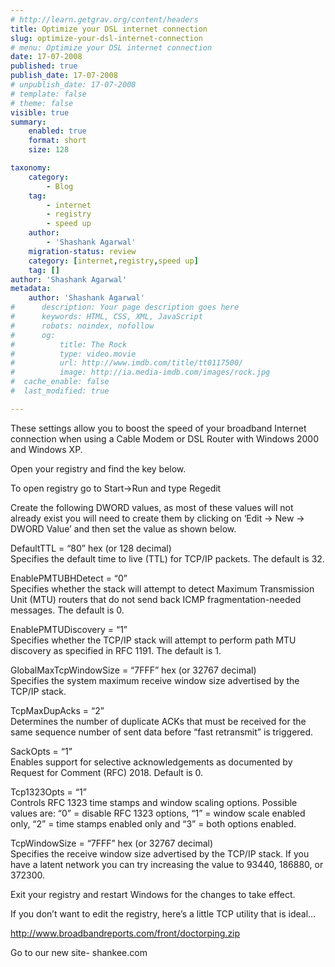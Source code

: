 ```yaml
---
# http://learn.getgrav.org/content/headers
title: Optimize your DSL internet connection
slug: optimize-your-dsl-internet-connection
# menu: Optimize your DSL internet connection
date: 17-07-2008
published: true
publish_date: 17-07-2008
# unpublish_date: 17-07-2008
# template: false
# theme: false
visible: true
summary:
    enabled: true
    format: short
    size: 128

taxonomy:
    category:
        - Blog
    tag:
        - internet
        - registry
        - speed up
    author:
        - 'Shashank Agarwal'
    migration-status: review
    category: [internet,registry,speed up]
    tag: []
author: 'Shashank Agarwal'
metadata:
    author: 'Shashank Agarwal'
#      description: Your page description goes here
#      keywords: HTML, CSS, XML, JavaScript
#      robots: noindex, nofollow
#      og:
#          title: The Rock
#          type: video.movie
#          url: http://www.imdb.com/title/tt0117500/
#          image: http://ia.media-imdb.com/images/rock.jpg
#  cache_enable: false
#  last_modified: true

---
```


These settings allow you to boost the speed of your broadband Internet connection when using a Cable Modem or DSL Router with Windows 2000 and Windows XP.

Open your registry and find the key below.

To open registry go to Start->Run and type Regedit

Create the following DWORD values, as most of these values will not already exist you will need to create them by clicking on ‘Edit -> New -> DWORD Value’ and then set the value as shown below.

  
DefaultTTL = “80” hex (or 128 decimal)  
Specifies the default time to live (TTL) for TCP/IP packets. The default is 32.

EnablePMTUBHDetect = “0”  
Specifies whether the stack will attempt to detect Maximum Transmission Unit (MTU) routers that do not send back ICMP fragmentation-needed messages. The default is 0.

EnablePMTUDiscovery = “1”  
Specifies whether the TCP/IP stack will attempt to perform path MTU discovery as specified in RFC 1191. The default is 1.

GlobalMaxTcpWindowSize = “7FFF” hex (or 32767 decimal)  
Specifies the system maximum receive window size advertised by the TCP/IP stack.

TcpMaxDupAcks = “2”  
Determines the number of duplicate ACKs that must be received for the same sequence number of sent data before “fast retransmit” is triggered.

SackOpts = “1”  
Enables support for selective acknowledgements as documented by Request for Comment (RFC) 2018. Default is 0.

Tcp1323Opts = “1”  
Controls RFC 1323 time stamps and window scaling options. Possible values are: “0” = disable RFC 1323 options, “1” = window scale enabled only, “2” = time stamps enabled only and “3” = both options enabled.

TcpWindowSize = “7FFF” hex (or 32767 decimal)  
Specifies the receive window size advertised by the TCP/IP stack. If you have a latent network you can try increasing the value to 93440, 186880, or 372300.

Exit your registry and restart Windows for the changes to take effect.

If you don’t want to edit the registry, here’s a little TCP utility that is ideal…

http://www.broadbandreports.com/front/doctorping.zip

Go to our new site- shankee.com
